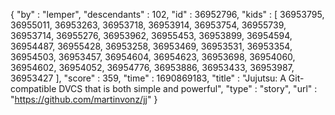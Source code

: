 {
  "by" : "lemper",
  "descendants" : 102,
  "id" : 36952796,
  "kids" : [ 36953795, 36955011, 36953263, 36953718, 36953914, 36953754, 36955739, 36953714, 36955276, 36953962, 36955453, 36953899, 36954594, 36954487, 36955428, 36953258, 36953469, 36953531, 36953354, 36954503, 36953457, 36954604, 36954623, 36953698, 36954060, 36954602, 36954052, 36954776, 36953886, 36953433, 36953987, 36953427 ],
  "score" : 359,
  "time" : 1690869183,
  "title" : "Jujutsu: A Git-compatible DVCS that is both simple and powerful",
  "type" : "story",
  "url" : "https://github.com/martinvonz/jj"
}
